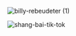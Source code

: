 ![billy-rebeudeter (1)](https://user-images.githubusercontent.com/90553363/147875363-432905b0-828c-4498-9499-e0f82610dbef.gif)

![shang-bai-tik-tok](https://user-images.githubusercontent.com/90553363/147879212-20268ff2-05a3-4e1d-9266-5673135fb26e.gif)
